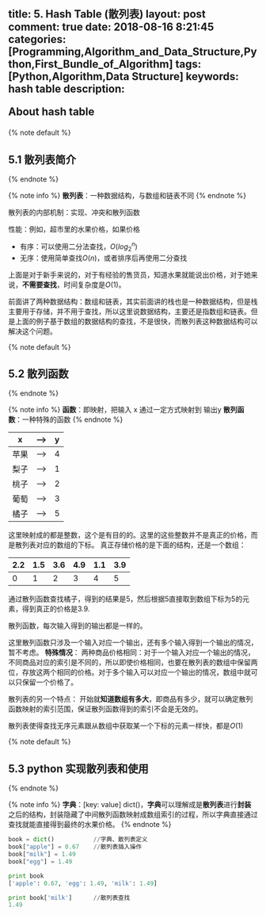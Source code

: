 title: 5. Hash Table (散列表)
layout: post
comment: true
date: 2018-08-16 8:21:45
categories: [Programming,Algorithm_and_Data_Structure,Python,First_Bundle_of_Algorithm]
tags: [Python,Algorithm,Data Structure]
keywords: hash table
description: <div class="note info"><p>About hash table</p></div>
---

{% note default %}
## 5.1 散列表简介
{% endnote %}

{% note info %}
**散列表**：一种数据结构，与数组和链表不同
{% endnote %}
<!-- more -->

散列表的内部机制：实现、冲突和散列函数

性能：例如，超市里的水果价格，如果价格
* 有序：可以使用二分法查找，$O(log_2^n)$
* 无序：使用简单查找$O(n)$，或者排序后再使用二分查找

上面是对于新手来说的，对于有经验的售货员，知道水果就能说出价格，对于她来说，**不需要查找**，时间复杂度是$O(1)$。

前面讲了两种数据结构：数组和链表，其实前面讲的栈也是一种数据结构，但是栈主要用于存储，并不用于查找，所以这里说数据结构，主要还是指数组和链表。但是上面的例子基于数组的数据结构的查找，不是很快，而散列表这种数据结构可以解决这个问题。

{% note default %}
## 5.2 散列函数
{% endnote %}

{% note info %}
**函数**：即映射，把输入 x 通过一定方式映射到 输出y
**散列函数**：一种特殊的函数
{% endnote %}

| x    | --> | y |
|------|-----|---|
| 苹果 | --> | 4 |
| 梨子 | --> | 1 |
| 桃子 | --> | 2 |
| 葡萄 | --> | 3 |
| 橘子 | --> | 5 |

这里映射成的都是整数，这个是有目的的。这里的这些整数并不是真正的价格，而是散列表对应的数组的下标。
真正存储价格的是下面的结构，还是一个数组：

| 2.2 | 1.5 | 3.6 | 4.9 | 1.1 | 3.9 |
|-----|-----|-----|-----|-----|-----|
| 0   | 1   | 2   | 3   | 4   | 5   |

通过散列函数查找橘子，得到的结果是5，然后根据5直接取到数组下标为5的元素，得到真正的价格是3.9.

散列函数，每次输入得到的输出都是一样的。

这里散列函数只涉及一个输入对应一个输出，还有多个输入得到一个输出的情况，暂不考虑。
**特殊情况**：
两种商品价格相同：对于一个输入对应一个输出的情况，不同商品对应的索引是不同的，所以即使价格相同，也要在散列表的数组中保留两位，存放这两个相同的价格。对于多个输入可以对应一个输出的情况，数组中就可以只保留一个价格了。

散列表的另一个特点：
开始就**知道数组有多大**，即商品有多少，就可以确定散列函数映射的索引范围，保证散列函数得到的索引不会是无效的。

散列表使得查找无序元素跟从数组中获取某一个下标的元素一样快，都是$O(1)$

{% note default %}
## 5.3 python 实现散列表和使用
{% endnote %}

{% note info %}
**字典**：[key: value]  dict()，**字典**可以理解成是**散列表**进行**封装**之后的结构，封装隐藏了中间散列函数映射成数组索引的过程，所以字典直接通过查找就能直接得到最终的水果价格。
{% endnote %}

```python
book = dict()           //字典、散列表定义
book["apple"] = 0.67    //散列表插入操作
book["milk"] = 1.49
book["egg"] = 1.49

print book
['apple': 0.67, 'egg': 1.49, 'milk': 1.49]

print book['milk']      //散列表查找
1.49
```
